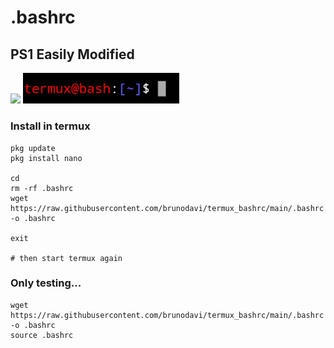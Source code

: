 # .bashrc

## PS1 Easily Modified
<img width="250" src="/src/screenshot_00.jpg"/> <img width="250" src="/src/screenshot_0.jpg"/>



### Install in termux

    pkg update
    pkg install nano
    
    cd
    rm -rf .bashrc
    wget https://raw.githubusercontent.com/brunodavi/termux_bashrc/main/.bashrc -o .bashrc
    
    exit
    
    # then start termux again
    
    
### Only testing...

    wget https://raw.githubusercontent.com/brunodavi/termux_bashrc/main/.bashrc -o .bashrc
    source .bashrc

